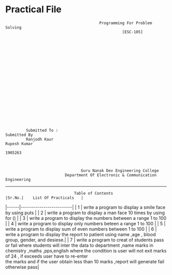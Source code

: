 #                                                     Practical File 
                                            
                                             Programming For Problem Solving
                                                       [ESC-105]
                                               
                                               
                                               
                                               
                                               
                                               
                                               
                                               
                                               
                                               
                                               
                                               
                                               
                                                  
                                                  
                                                  
                                                  
                                                  
                                                  
                                                  
                                                  
             Submitted To :                                                                     Submitted By 
             Ranjodh Kaur                                                                       Rupesh Kumar
                                                                                                1905263
                                                                                                            
                                                                                                            
                                                                                                            
                                     Guru Nanak Dev Engineering College 
                              Department Of Electronic & Communication Engineering                                          
 _________________________
 
                                  Table of Contents                                                                             |Sr.No.|    List Of Practicals   |
|------|-------------------------|
|   1  | write a program to display a smile face by using puts |
|   2  | write a program to display a man face 10 times by using for () | 
|   3  | write a program to display the numbers between a range 1 to 100 |
|   4  | write a program to display only numbers beteen a range 1 to 100 | 
|   5  | write a program to display sum of even numbers between 1 to 100 |
|   6  | write a program to display the report to patient using name ,age , blood group, gender, and desiese.|
|   7  | write a program to creat of students pass or fail where students will inter the data to department ,name marks in       
         chemistry ,maths ,pps,english where the condition is user will not exit marks of 24 , if exceeds user have to re-enter      
         the marks and if the user obtain less than 10 marks ,report will generate fail otherwise pass|
